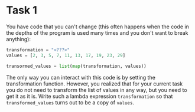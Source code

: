 # Task 1

You have code that you can't change (this often happens when the code in the depths
of the program is used many times and you don't want to break anything):

```python
transformation = "<???>"
values = [2, 3, 5, 7, 11, 13, 17, 19, 23, 29]

transormed_values = list(map(transformation, values))
```

The only way you can interact with this code is by setting the transformation function.
However, you realized that for your current task you do not need to transform the
list of values in any way, but you need to get it as it is. Write such a lambda expression
`transformation` so that `transformed_values` turns out to be a copy of `values`.
